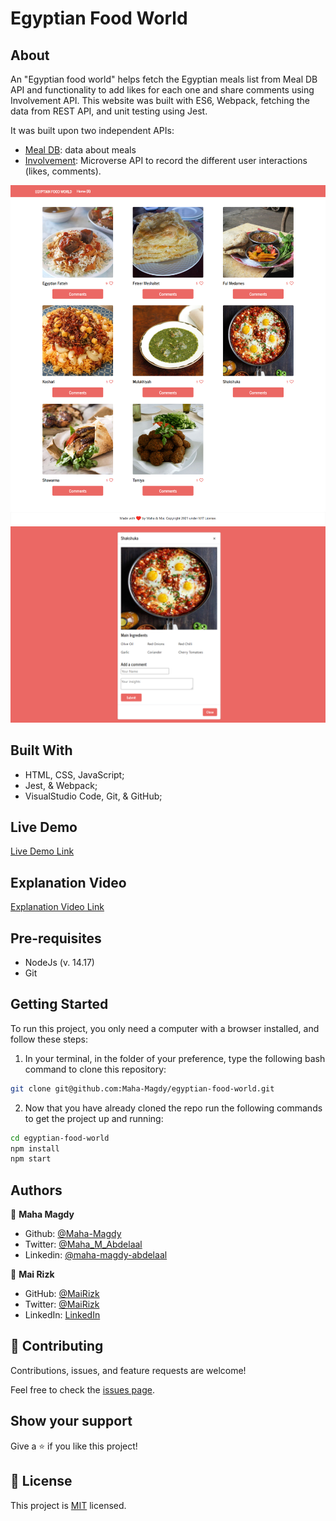 # Egyptian Food World

## About

An "Egyptian food world" helps fetch the Egyptian meals list from Meal DB API and functionality to add likes for each one and share comments using Involvement API. This website was built with ES6, Webpack, fetching the data from REST API, and unit testing using Jest.

It was built upon two independent APIs:
- [Meal DB](https://www.themealdb.com/api.php): data about meals
- [Involvement](https://www.notion.so/microverse/Involvement-API-869e60b5ad104603aa6db59e08150270): Microverse API to record the different user interactions (likes, comments).

![Screenshot1](/src/screencapture-1.png)
![Screenshot2](/src/screencapture-2.png)

## Built With

- HTML, CSS, JavaScript;
- Jest, & Webpack;
- VisualStudio Code, Git, & GitHub;

## Live Demo

[Live Demo Link]( https://maha-magdy.github.io/egyptian-food-world/ )

## Explanation  Video
[Explanation Video Link](https://drive.google.com/file/d/1pHodtIYPpZzXRjeA7y0SlWZFSP1Q6pYn/view?usp=sharing)

## Pre-requisites

- NodeJs (v. 14.17)
- Git
## Getting Started

To run this project, you only need a computer with a browser installed, and follow these steps:


1. In your terminal, in the folder of your preference, type the following bash command to clone this repository:

```sh
git clone git@github.com:Maha-Magdy/egyptian-food-world.git
```

2. Now that you have already cloned the repo run the following commands to get the project up and running:
```sh
cd egyptian-food-world
npm install
npm start
```
## Authors

👤 **Maha Magdy**

- Github: [@Maha-Magdy](https://github.com/Maha-Magdy)
- Twitter: [@Maha_M_Abdelaal](https://twitter.com/Maha_M_Abdelaal)
- Linkedin: [@maha-magdy-abdelaal](https://www.linkedin.com/in/maha-magdy-abdelaal/)

👤 **Mai Rizk**

- GitHub: [@MaiRizk](https://github.com/MaiRizk)
- Twitter: [@MaiRizk](https://twitter.com/MaiRizk16)
- LinkedIn: [LinkedIn](https://www.linkedin.com/in/mai-rizk-252722188/)

## 🤝 Contributing

Contributions, issues, and feature requests are welcome!

Feel free to check the [issues page](https://github.com/Maha-Magdy/egyptian-food-world/issues).

## Show your support

Give a ⭐️ if you like this project!

## 📝 License

This project is [MIT](./LICENSE) licensed.
